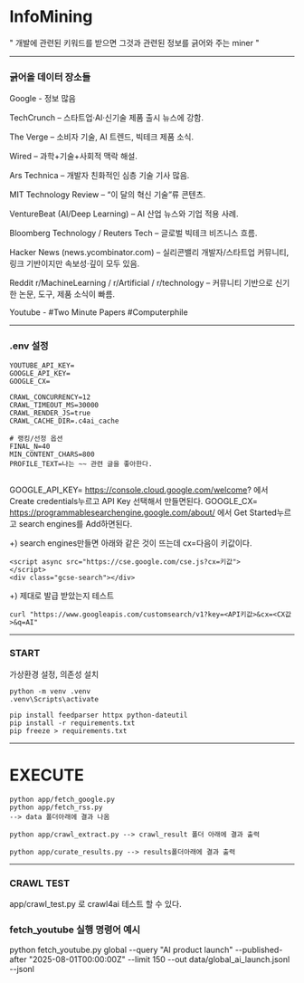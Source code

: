 # InfoMining
" 개발에 관련된 키워드를 받으면 그것과 관련된 정보를 긁어와 주는 miner "

---
### 긁어올 데이터 장소들
Google - 정보 많음

TechCrunch – 스타트업·AI·신기술 제품 출시 뉴스에 강함.

The Verge – 소비자 기술, AI 트렌드, 빅테크 제품 소식.

Wired – 과학+기술+사회적 맥락 해설.

Ars Technica – 개발자 친화적인 심층 기술 기사 많음.

MIT Technology Review – “이 달의 혁신 기술”류 콘텐츠.

VentureBeat (AI/Deep Learning) – AI 산업 뉴스와 기업 적용 사례.

Bloomberg Technology / Reuters Tech – 글로벌 빅테크 비즈니스 흐름.

Hacker News (news.ycombinator.com) – 실리콘밸리 개발자/스타트업 커뮤니티, 링크 기반이지만 속보성·깊이 모두 있음.

Reddit r/MachineLearning / r/Artificial / r/technology – 커뮤니티 기반으로 신기한 논문, 도구, 제품 소식이 빠름.

Youtube - #Two Minute Papers #Computerphile

---
### .env 설정
```
YOUTUBE_API_KEY=
GOOGLE_API_KEY=
GOOGLE_CX=

CRAWL_CONCURRENCY=12
CRAWL_TIMEOUT_MS=30000
CRAWL_RENDER_JS=true
CRAWL_CACHE_DIR=.c4ai_cache

# 랭킹/선정 옵션
FINAL_N=40
MIN_CONTENT_CHARS=800
PROFILE_TEXT=나는 ~~ 관련 글을 좋아한다.


```
GOOGLE_API_KEY= https://console.cloud.google.com/welcome?
에서 Create credentials누르고 API Key 선택해서 만들면된다.
GOOGLE_CX= https://programmablesearchengine.google.com/about/ 에서 Get Started누르고 search engines를 Add하면된다. 

+) search engines만들면 아래와 같은 것이 뜨는데 cx=다음이 키값이다.
```
<script async src="https://cse.google.com/cse.js?cx=키값">
</script>
<div class="gcse-search"></div>
```

+) 제대로 발급 받았는지 테스트
```
curl "https://www.googleapis.com/customsearch/v1?key=<API키값>&cx=<CX값>&q=AI"
```

---
### START 
가상환경 설정, 의존성 설치
```
python -m venv .venv
.venv\Scripts\activate

pip install feedparser httpx python-dateutil
pip install -r requirements.txt
pip freeze > requirements.txt
```


---
# EXECUTE
```
python app/fetch_google.py
python app/fetch_rss.py 
--> data 폴더아래에 결과 나옴

python app/crawl_extract.py --> crawl_result 폴더 아래에 결과 출력

python app/curate_results.py --> results폴더아래에 결과 출력
```


---
### CRAWL TEST
app/crawl_test.py 로 crawl4ai 테스트 할 수 있다.

### fetch_youtube 실행 명령어 예시
python fetch_youtube.py global --query "AI product launch" --published-after "2025-08-01T00:00:00Z" --limit 150 --out data/global_ai_launch.jsonl --jsonl
